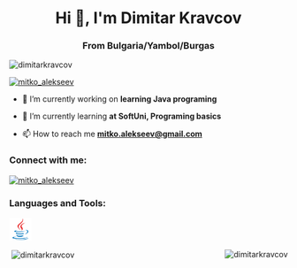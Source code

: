 <h1 align="center">Hi 👋, I'm Dimitar Kravcov</h1>
<h3 align="center">From Bulgaria/Yambol/Burgas</h3>

<p align="left"> <img src="https://komarev.com/ghpvc/?username=dimitarkravcov&label=Profile%20views&color=0e75b6&style=flat" alt="dimitarkravcov" /> </p>

<p align="left"> <a href="https://twitter.com/mitko_alekseev" target="blank"><img src="https://img.shields.io/twitter/follow/mitko_alekseev?logo=twitter&style=for-the-badge" alt="mitko_alekseev" /></a> </p>

- 🔭 I’m currently working on **learning Java programing**

- 🌱 I’m currently learning **at SoftUni, Programing basics**

- 📫 How to reach me **mitko.alekseev@gmail.com**

<h3 align="left">Connect with me:</h3>
<p align="left">
<a href="https://twitter.com/mitko_alekseev" target="blank"><img align="center" src="https://raw.githubusercontent.com/rahuldkjain/github-profile-readme-generator/master/src/images/icons/Social/twitter.svg" alt="mitko_alekseev" height="30" width="40" /></a>
</p>

<h3 align="left">Languages and Tools:</h3>
<p align="left"> <a href="https://www.java.com" target="_blank" rel="noreferrer"> <img src="https://raw.githubusercontent.com/devicons/devicon/master/icons/java/java-original.svg" alt="java" width="40" height="40"/> </a> </p>

<p><img align="right" src="https://github-readme-stats.vercel.app/api/top-langs?username=dimitarkravcov&show_icons=true&locale=en&layout=compact" alt="dimitarkravcov" /></p>

<p>&nbsp;<img align="center" src="https://github-readme-stats.vercel.app/api?username=dimitarkravcov&show_icons=true&locale=en" alt="dimitarkravcov" /></p>
